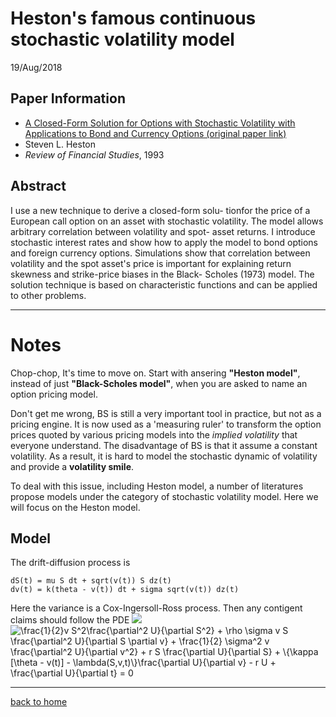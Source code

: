# Heston's famous continuous stochastic volatility model 
19/Aug/2018

## Paper Information
- [A Closed-Form Solution for Options with Stochastic Volatility with Applications to Bond and Currency Options (original paper link)](http://citeseerx.ist.psu.edu/viewdoc/download?doi=10.1.1.139.3204&rep=rep1&type=pdf)
- Steven L. Heston
- _Review of Financial Studies_, 1993

## Abstract
I use a new technique to derive a closed-form solu- tionfor the price of a European call option on an asset with stochastic volatility. The model allows arbitrary correlation between volatility and spot- asset returns. I introduce stochastic interest rates and show how to apply the model to bond options and foreign currency options. Simulations show that correlation between volatility and the spot asset's price is important for explaining return skewness and strike-price biases in the Black- Scholes (1973) model. The solution technique is based on characteristic functions and can be applied to other problems.

---

# Notes
Chop-chop, It's time to move on. Start with ansering **"Heston model"**, instead of just **"Black-Scholes model"**, when you are asked to name an option pricing model.

Don't get me wrong, BS is still a very important tool in practice, but not as a pricing engine. It is now used as a 'measuring ruler' to transform the option prices quoted by various pricing models into the _implied volatility_ that everyone understand. 
The disadvantage of BS is that it assume a constant volatility. As a result, it is hard to model the stochastic dynamic of volatility and provide a **volatility smile**.  

To deal with this issue, including Heston model, a number of literatures propose models under the category of stochastic volatility model. Here we will focus on the Heston model.

## Model
The drift-diffusion process is
```
dS(t) = mu S dt + sqrt(v(t)) S dz(t)
dv(t) = k(theta - v(t)) dt + sigma sqrt(v(t)) dz(t)
```
Here the variance is a Cox-Ingersoll-Ross process. Then any contigent claims should follow the PDE
<img src="https://www.codecogs.com/gif.latex=\frac{1}{2}v&space;S^2\frac{\partial^2&space;U}{\partial&space;S^2}&space;&plus;&space;\rho&space;\sigma&space;v&space;S&space;\frac{\partial^2&space;U}{\partial&space;S&space;\partial&space;v}&space;&plus;&space;\frac{1}{2}&space;\sigma^2&space;v&space;\frac{\partial^2&space;U}{\partial&space;v^2}&space;&plus;&space;r&space;S&space;\frac{\partial&space;U}{\partial&space;S}&space;&plus;&space;\{\kappa&space;[\theta&space;-&space;v(t)]&space;-&space;\lambda(S,v,t)\}\frac{\partial&space;U}{\partial&space;v}&space;-&space;r&space;U&space;&plus;&space;\frac{\partial&space;U}{\partial&space;t}&space;=&space;0" target="_blank"><img src="https://latex.codecogs.com/gif.latex?\frac{1}{2}v&space;S^2\frac{\partial^2&space;U}{\partial&space;S^2}&space;&plus;&space;\rho&space;\sigma&space;v&space;S&space;\frac{\partial^2&space;U}{\partial&space;S&space;\partial&space;v}&space;&plus;&space;\frac{1}{2}&space;\sigma^2&space;v&space;\frac{\partial^2&space;U}{\partial&space;v^2}&space;&plus;&space;r&space;S&space;\frac{\partial&space;U}{\partial&space;S}&space;&plus;&space;\{\kappa&space;[\theta&space;-&space;v(t)]&space;-&space;\lambda(S,v,t)\}\frac{\partial&space;U}{\partial&space;v}&space;-&space;r&space;U&space;&plus;&space;\frac{\partial&space;U}{\partial&space;t}&space;=&space;0" title="\frac{1}{2}v S^2\frac{\partial^2 U}{\partial S^2} + \rho \sigma v S \frac{\partial^2 U}{\partial S \partial v} + \frac{1}{2} \sigma^2 v \frac{\partial^2 U}{\partial v^2} + r S \frac{\partial U}{\partial S} + \{\kappa [\theta - v(t)] - \lambda(S,v,t)\}\frac{\partial U}{\partial v} - r U + \frac{\partial U}{\partial t} = 0" />


---
[back to home](../README.md)
